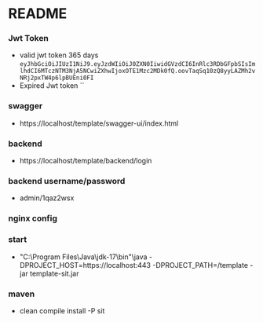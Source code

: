 # README #

### Jwt Token
 - valid jwt token 365 days
 `eyJhbGciOiJIUzI1NiJ9.eyJzdWIiOiJ0ZXN0IiwidGVzdCI6InRlc3RDbGFpbSIsImlhdCI6MTczNTM3NjA5NCwiZXhwIjoxOTE1Mzc2MDk0fQ.oovTaqSq10zQ8yyLAZMh2vNRj2pxTW4p6lpBUEni0FI`
 - Expired Jwt token
 ``
### swagger   
 - https://localhost/template/swagger-ui/index.html
### backend
 -  https://localhost/template/backend/login
### backend username/password  
 - admin/1qaz2wsx
### nginx config

### start 
 - "C:\Program Files\Java\jdk-17\bin"\java -DPROJECT_HOST=https://localhost:443 -DPROJECT_PATH=/template -jar template-sit.jar

### maven
 - clean compile install -P sit